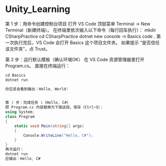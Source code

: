 # Unity_Learning

第 1 步：用命令创建控制台项目
打开 VS Code 顶部菜单 Terminal → New Terminal（新建终端）。
在终端里依次输入以下命令（每行回车执行）：
mkdir CSharpPractice
cd CSharpPractice
dotnet new console -n Basics
code .
第一次执行完后，VS Code 会打开 Basics 这个项目文件夹。
如果提示 “是否信任该文件夹”，点 Trust。

  
第 2 步：运行默认模板（确认环境OK）
在 VS Code 资源管理器里打开 Program.cs。
直接在终端运行：
```c#
cd Basics
dotnet run

你应该会看到输出：Hello, World!

  
第 3 步：完成任务 1（Hello, C#）
把 Program.cs 内容替换为下面这段，保存（Ctrl+S）：
using System;
class Program
{
    static void Main(string[] args)
    {
        Console.WriteLine("Hello, C#");
    }
}
再次运行：
dotnet run
应输出：Hello, C#









